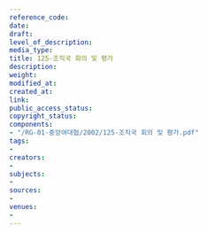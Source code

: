 ```yaml
---
reference_code: 
date: 
draft: 
level_of_description: 
media_type: 
title: 125-조직국 회의 및 평가
description: 
weight: 
modified_at: 
created_at: 
link: 
public_access_status: 
copyright_status: 
components:
- "/RG-01-중앙여대협/2002/125-조직국 회의 및 평가.pdf"
tags:
- 
creators:
- 
subjects:
- 
sources:
- 
venues:
- 
---
```

